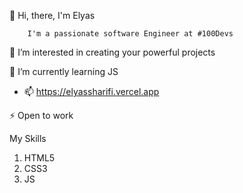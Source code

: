 👋 Hi, there, I'm Elyas

        I'm a passionate software Engineer at #100Devs

👀 I’m interested in creating your powerful projects

🌱 I’m currently learning JS
- 📫 https://elyassharifi.vercel.app

⚡ Open to work

My Skills
1. HTML5
2. CSS3
3. JS 



<!---
elyassharifi/elyassharifi is a ✨ special ✨ repository because its `README.md` (this file) appears on your GitHub profile.
You can click the Preview link to take a look at your changes.
--->
